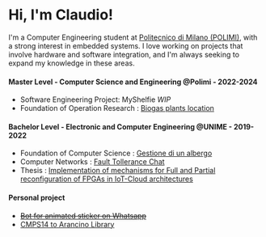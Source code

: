 # Hi, I'm Claudio!

I'm a Computer Engineering student at [Politecnico di Milano (POLIMI)](https://www.polimi.it/en/), with a strong interest in embedded systems. I love working on projects that involve hardware and software integration, and I'm always seeking to expand my knowledge in these areas.


#### Master Level - Computer Science and Engineering @Polimi - 2022-2024

 -  Software Engineering Project:  MyShelfie *WIP*
 -  Foundation of Operation Research : [Biogas plants location](https://github.com/Claxl/BiogasPlantsLocationFOR22-23)

#### Bachelor Level - Electronic and Computer Engineering @UNIME - 2019-2022
-	Foundation of Computer Science : [Gestione di un albergo](https://github.com/Claxl/AlbergoC2020)
-	Computer Networks : [Fault Tollerance Chat](https://github.com/Claxl/FaultTolleranceChat/tree/main)
-	Thesis : [Implementation of mechanisms for Full and Partial reconfiguration of FPGAs in IoT-Cloud architectures](https://github.com/Claxl/TESI-Claudio-Di-Salvo)

#### Personal project
- ~~[Bot for animated sticker on Whatsapp](https://github.com/Claxl/StickerBot)~~ 
- [CMPS14 to Arancino Library](https://github.com/Claxl/CMPS14toArancino/tree/main)
